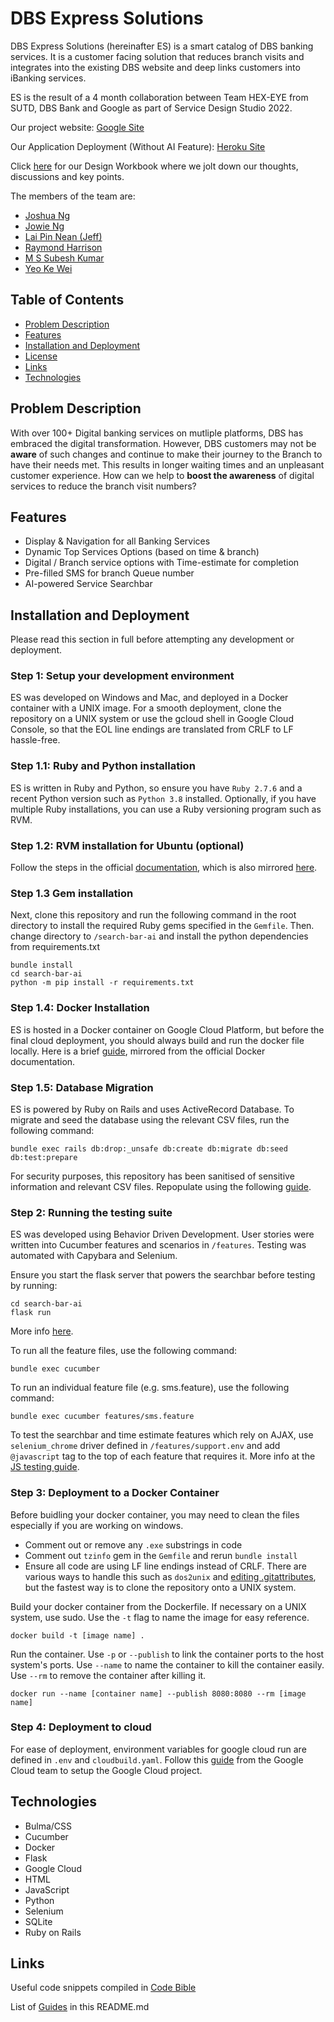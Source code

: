 # DBS Express Solutions

DBS Express Solutions (hereinafter ES) is a smart catalog of DBS banking services. It is a customer facing solution that reduces branch visits and integrates into the existing DBS website and deep links customers into iBanking services.

ES is the result of a 4 month collaboration between Team HEX-EYE from SUTD, DBS Bank and Google as part of Service Design Studio 2022.

Our project website: [Google Site](https://sites.google.com/mymail.sutd.edu.sg/hex-eye/home)

Our Application Deployment (Without AI Feature): [Heroku Site](https://hexeye-express-solutions.herokuapp.com/)

Click [here](https://docs.google.com/document/d/1uey5X_Vhzqh9JIXqNTTgE9fwehEduJKwwsOt0etgt-k/edit?usp=sharing) for our Design Workbook where we jolt down our thoughts, discussions and key points.


The members of the team are:
* [Joshua Ng](https://github.com/brutatoasta)
* [Jowie Ng](https://github.com/ioitami)
* [Lai Pin Nean (Jeff)](https://github.com/Jefflai0315)
* [Raymond Harrison](https://github.com/spizzray)
* [M S Subesh Kumar](https://github.com/pinkadotted)
* [Yeo Ke Wei](https://github.com/yeokewei)

## Table of Contents
* [Problem Description](#problem-description)
* [Features](#features)
* [Installation and Deployment](#installation-and-deployment)
* [License](/License)
* [Links](#links)
* [Technologies](#technologies)

## Problem Description

With over 100+ Digital banking services on mutliple platforms, DBS has embraced the digital transformation. However, DBS customers may not be **aware** of such changes and continue to make their journey to the Branch to have their needs met. This results in longer waiting times and an unpleasant customer experience. How can we help to **boost the awareness** of digital services to reduce the branch visit numbers?

## Features

* Display & Navigation for all Banking Services
* Dynamic Top Services Options (based on time & branch)
* Digital / Branch service options with Time-estimate for completion
* Pre-filled SMS for branch Queue number
* AI-powered Service Searchbar


## Installation and Deployment
Please read this section in full before attempting any development or deployment.

### Step 1: Setup your development environment
ES was developed on Windows and Mac, and deployed in a Docker container with a UNIX image. For a smooth deployment, clone the repository on a UNIX system or use the gcloud shell in Google Cloud Console, so that the EOL line endings are translated from CRLF to LF hassle-free.

### Step 1.1: Ruby and Python installation
ES is written in Ruby and Python, so ensure you have `Ruby 2.7.6` and a recent Python version such as `Python 3.8` installed. Optionally, if you have multiple Ruby installations, you can use a Ruby versioning program such as RVM. 

### Step 1.2: RVM installation for Ubuntu (optional)
Follow the steps in the official [documentation](https://rvm.io/rvm/install), which is also mirrored [here](guides/RVMSetup.md).

### Step 1.3 Gem installation
Next, clone this repository and run the following command in the root directory to install the required Ruby gems specified in the `Gemfile`. Then. change directory to `/search-bar-ai` and install the python dependencies from requirements.txt

    bundle install
    cd search-bar-ai
    python -m pip install -r requirements.txt

### Step 1.4: Docker Installation
ES is hosted in a Docker container on Google Cloud Platform, but before the final cloud deployment, you should always build and run the docker file locally. Here is a brief [guide](guides/DockerSetup.md), mirrored from the official Docker documentation.

### Step 1.5: Database Migration

ES is powered by Ruby on Rails and uses ActiveRecord Database. To migrate and seed the database using the relevant CSV files, run the following command:

    bundle exec rails db:drop:_unsafe db:create db:migrate db:seed db:test:prepare
For security purposes, this repository has been sanitised of sensitive information and relevant CSV files. Repopulate using the following [guide](guides/DBSetup.md).

### Step 2: Running the testing suite
ES was developed using Behavior Driven Development. User stories were written into Cucumber features and scenarios in `/features`. Testing was automated with Capybara and Selenium. 

Ensure you start the flask server that powers the searchbar before testing by running:

    cd search-bar-ai
    flask run
More info [here](guides/FlaskSetup.md).

To run all the feature files, use the following command:

    bundle exec cucumber
To run an individual feature file (e.g. sms.feature), use the following command:

    bundle exec cucumber features/sms.feature

To test the searchbar and time estimate features which rely on AJAX, use `selenium_chrome` driver defined in `/features/support.env` and add `@javascript` tag to the top of each feature that requires it. More info at the [JS testing guide](guides/testingJSguide.md).


### Step 3: Deployment to a Docker Container

Before buidling your docker container, you may need to clean the files especially if you are working on windows.
* Comment out or remove any `.exe` substrings in code
* Comment out `tzinfo` gem in the `Gemfile` and rerun `bundle install`
* Ensure all code are using LF line endings instead of CRLF. There are various ways to handle this such as `dos2unix` and [editing .gitattributes](https://docs.github.com/en/get-started/getting-started-with-git/configuring-git-to-handle-line-endings#example), but the fastest way is to clone the repository onto a UNIX system.

Build your docker container from the Dockerfile. If necessary on a UNIX system, use sudo. Use the `-t` flag to name the image for easy reference.

    docker build -t [image name] .

Run the container. Use `-p` or `--publish` to link the container ports to the host system's ports. Use `--name` to name the container to kill the container easily. Use `--rm` to remove the container after killing it.

    docker run --name [container name] --publish 8080:8080 --rm [image name]


### Step 4: Deployment to cloud

For ease of deployment, environment variables for google cloud run are defined in `.env` and `cloudbuild.yaml`. Follow this [guide](https://cloud.google.com/ruby/rails/run) from the Google Cloud team to setup the Google Cloud project.

## Technologies
* Bulma/CSS
* Cucumber
* Docker
* Flask
* Google Cloud
* HTML
* JavaScript
* Python
* Selenium
* SQLite
* Ruby on Rails

## Links
Useful code snippets compiled in [Code Bible](guides/codebible.md)

List of [Guides](/guides) in this README.md

